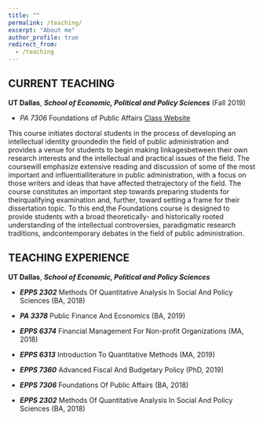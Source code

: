 ```yaml
---
title: ""
permalink: /teaching/
excerpt: "About me"
author_profile: true
redirect_from: 
  - /teaching
---
```

 
## CURRENT TEACHING 

**UT Dallas**, ***School of Economic, Political and Policy Sciences*** (Fall 2019) 

  * *PA 7306* Foundations of Public Affairs  [Class Website](https://elearning.utdallas.edu/webapps/blackboard/content/listContentEditable.jsp?content_id=_4287675_1&course_id=_210379_1)

This course initiates doctoral students in the process of developing an intellectual identity groundedin the field of public administration and provides a venue for students to begin making linkagesbetween their own research interests and the intellectual and practical issues of the field. The coursewill emphasize extensive reading and discussion of some of the most important and influentialliterature in public administration, with a focus on those writers and ideas that have affected thetrajectory of the field. The course constitutes an important step towards preparing students for theirqualifying examination and, further, toward setting a frame for their dissertation topic. To this end,the Foundations course is designed to provide students with a broad theoretically- and historically rooted understanding of the intellectual controversies, paradigmatic research traditions, andcontemporary debates in the field of public administration. 

## TEACHING EXPERIENCE

**UT Dallas**, ***School of Economic, Political and Policy Sciences*** 

  * ***EPPS 2302*** Methods Of Quantitative Analysis In Social And Policy Sciences (BA, 2018)

  * ***PA 3378*** Public Finance And Economics (BA, 2019)

  * ***EPPS 6374*** Financial Management For Non-profit Organizations (MA, 2018)

  * ***EPPS 6313*** Introduction To Quantitative Methods (MA, 2019)

  * ***EPPS 7360*** Advanced Fiscal And Budgetary Policy (PhD, 2019)

  * ***EPPS 7306*** Foundations Of Public Affairs (BA, 2018)

  * ***EPPS 2302*** Methods Of Quantitative Analysis In Social And Policy Sciences (BA, 2018)

<!--
<center>
<img src="https://asobolev.com/files/figs/major-cyber-attacks.gif" style="height:500%;">
<figcaption><i>Major Cyber Attacks Across the Globe</i></figcaption>
</center>

-->

